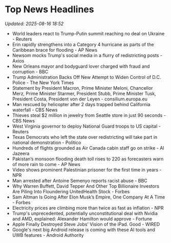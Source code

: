 # Top News Headlines

_Updated: 2025-08-16 18:52_

- World leaders react to Trump-Putin summit reaching no deal on Ukraine - Reuters
- Erin rapidly strengthens into a Category 4 hurricane as parts of the Caribbean brace for flooding - AP News
- Newsom mocks Trump's social media in a flurry of redistricting posts - Axios
- New Orleans mayor and bodyguard lover charged with fraud and corruption - BBC
- Trump Administration Backs Off New Attempt to Widen Control of D.C. Police - The New York Times
- Statement by President Macron, Prime Minister Meloni, Chancellor Merz, Prime Minister Starmer, President Stubb, Prime Minister Tusk, President Costa, President von der Leyen - consilium.europa.eu
- Man rescued by helicopter after 2 days trapped behind California waterfall - CBS News
- Thieves steal $2 million in jewelry from Seattle store in just 90 seconds - CBS News
- West Virginia governor to deploy National Guard troops to US capital - Reuters
- Texas Democrats who left the state over redistricting will take part in national demonstration - Politico
- Hundreds of flights grounded as Air Canada cabin staff go on strike - Al Jazeera
- Pakistan’s monsoon flooding death toll rises to 220 as forecasters warn of more rain to come - AP News
- Video shows prominent Palestinian prisoner for the first time in years - NPR
- Man arrested after Antoine Semenyo reports racist abuse - BBC
- Why Warren Buffett, David Tepper And Other Top Billionaire Investors Are Piling Into Floundering UnitedHealth Stock - Forbes
- Sam Altman Is Going After Elon Musk’s Empire, One Company At A Time - Forbes
- Electricity prices are climbing more than twice as fast as inflation - NPR
- Trump's unprecedented, potentially unconstitutional deal with Nvidia and AMD, explained: Alexander Hamilton would approve - Fortune
- Apple Finally Destroyed Steve Jobs’ Vision of the iPad. Good - WIRED
- Google's next big Android release is coming with these AI tools and UWB features - Android Authority